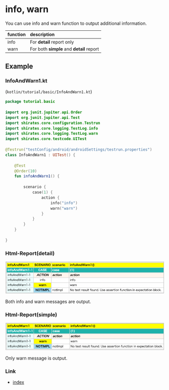# info, warn

You can use info and warn function to output additional information.

| function | description                               |
|:---------|:------------------------------------------|
| info     | For **detail** report only                |
| warn     | For both **simple** and **detail** report |

## Example

### InfoAndWarn1.kt

(`kotlin/tutorial/basic/InfoAndWarn1.kt`)

```kotlin
package tutorial.basic

import org.junit.jupiter.api.Order
import org.junit.jupiter.api.Test
import shirates.core.configuration.Testrun
import shirates.core.logging.TestLog.info
import shirates.core.logging.TestLog.warn
import shirates.core.testcode.UITest

@Testrun("testConfig/android/androidSettings/testrun.properties")
class InfoAndWarn1 : UITest() {

    @Test
    @Order(10)
    fun infoAndWarn1() {

        scenario {
            case(1) {
                action {
                    info("info")
                    warn("warn")
                }
            }
        }
    }

}
```

### Html-Report(detail)

![](../../_images/info_and_warn_detail.png)

Both info and warn messages are output.

### Html-Report(simple)

![](../../_images/info_and_warn_simple.png)

Only warn message is output.

### Link

- [index](../../../index.md)
